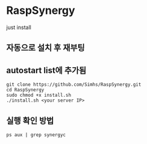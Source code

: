 # RaspSynergy
just install

## 자동으로 설치 후 재부팅
## autostart list에 추가됨 
```
git clone https://github.com/Simhs/RaspSynergy.git
cd RaspSynergy
sudo chmod +x install.sh
./install.sh <your server IP>
```

## 실행 확인 방법
```
ps aux | grep synergyc
```
